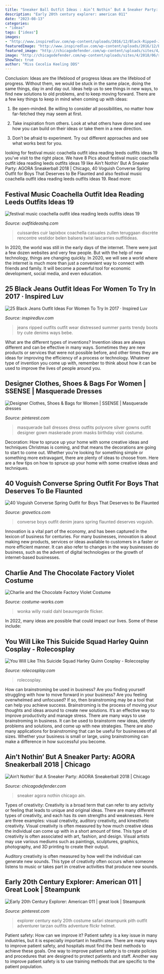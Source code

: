 ```yaml
---
title: "Sneaker Ball Outfit Ideas : Ain’t Nothin’ But A Sneaker Party: Agora Sneakerball 2018"
description: "Early 20th century explorer: american 011"
date: "2023-08-13"
categories:
- "ideas"
tags: ["ideas"]
images:
- "http://www.inspiredluv.com/wp-content/uploads/2016/12/Black-Ripped-Jeans-For-women.jpg"
featuredImage: "http://www.inspiredluv.com/wp-content/uploads/2016/12/Black-Ripped-Jeans-For-women.jpg"
featured_image: "http://chicagodefender.com/wp-content/uploads/sites/4/2018/06/sneakerball-4.jpg?w=225"
image: "http://chicagodefender.com/wp-content/uploads/sites/4/2018/06/sneakerball-4.jpg?w=225"
ShowToc: true
author: "Miss Cecelia Keeling DDS"
---
```



Conclusion: Ideas are the lifeblood of progress
Ideas are the lifeblood of progress. Without them, we would be stuck in the same place, doing the same things, day in and day out. Ideas help us to see things in new ways, to find new solutions to old problems, and to keep moving forward.
There are a few key things to keep in mind when coming up with ideas:

1. Be open-minded. Be willing to consider all possibilities, no matter how far-fetched they may seem at first.

2. Take inspiration from others. Look at what others have done and see how you can build on their ideas or take them in a new direction.

3. Don’t be afraid to experiment. Try out different approaches and see what works best for you.

	

		
looking for festival music coachella outfit idea reading leeds outfits ideas 19 you've visit to the right place. We have 8 Pics about festival music coachella outfit idea reading leeds outfits ideas 19 like Ain’t Nothin’ But A Sneaker Party: AGORA Sneakerball 2018 | Chicago, 40 Voguish Converse Spring Outfit for Boys That Deserves to Be Flaunted and also festival music coachella outfit idea reading leeds outfits ideas 19. Read more:
		
    
## Festival Music Coachella Outfit Idea Reading Leeds Outfits Ideas 19

<img loading=lazy src="https://outfitideashq.com/wp-content/uploads/2014/12/festival-music-coachella-outfit-idea-reading-leeds-outfits-ideas-19.jpg" onerror="this.onerror=null;this.src='https://tse2.mm.bing.net/th?id=OIP.G5RVWcibifAw29PQtZoLfQDIEs&amp;pid=15.1';" alt="festival music coachella outfit idea reading leeds outfits ideas 19">

_Source: outfitideashq.com_

>cuissardes cuir lapixbox coachella casuales zullen teruggaan discrète rencontre vestidor belen balsera twist lascarries outfitideas. 

	

In 2020, the world was still in the early days of the internet. There were just a few dozen websites and very few people. But with the help of new technology, things are changing quickly. In 2020, we will see a world where the internet is much more than just a convenient way to connect with friends and family. It will become a powerful tool for economic development, social media, and even education.

    
## 25 Black Jeans Outfit Ideas For Women To Try In 2017 · Inspired Luv

<img loading=lazy src="http://www.inspiredluv.com/wp-content/uploads/2016/12/Black-Ripped-Jeans-For-women.jpg" onerror="this.onerror=null;this.src='https://tse1.mm.bing.net/th?id=OIP.67etwpdNSj2r3ZpHstQ2OwHaLE&amp;pid=15.1';" alt="25 Black Jeans Outfit Ideas For Women To Try In 2017 · Inspired Luv">

_Source: inspiredluv.com_

>jeans ripped outfits outfit wear distressed summer pants trendy boots try cute denims ways bebe. 

	

What are the different types of inventions?
Invention ideas are always different and can be effective in many ways. Sometimes they are new products or services that were not possible before, and other times they are ideas for improving the efficiency of a process or technology. Whatever type of invention you come up with, remember to think about how it can be used to improve the lives of people around you.

    
## Designer Clothes, Shoes &amp; Bags For Women | SSENSE | Masquerade Dresses

<img loading=lazy src="https://i.pinimg.com/736x/2c/48/fb/2c48fbadadf028a50f572d2523064526--masquerade-ball-th-birthday.jpg" onerror="this.onerror=null;this.src='https://tse4.mm.bing.net/th?id=OIP.rB31fz5qsfT86qHwcDqzsQHaK7&amp;pid=15.1';" alt="Designer Clothes, Shoes &amp; Bags for Women | SSENSE | Masquerade dresses">

_Source: pinterest.com_

>masquerade ball dresses dress outfits polyvore silver gowns outfit designer gown maskerade prom masks birthday visit costume. 

	

Decoration: How to spruce up your home with some creative ideas and techniques
Christmas is coming, and that means the decorations are going to start to come out. Whether you're looking for something simple or something more extravagant, there are plenty of ideas to choose from. Here are a few tips on how to spruce up your home with some creative ideas and techniques.

    
## 40 Voguish Converse Spring Outfit For Boys That Deserves To Be Flaunted

<img loading=lazy src="http://www.gravetics.com/wp-content/uploads/2017/06/Denim-Shirt-With-Jeans-And-White-Converse.jpg" onerror="this.onerror=null;this.src='https://tse1.mm.bing.net/th?id=OIP.x32tb4-i_EtrUrCRvh9iaQHaIO&amp;pid=15.1';" alt="40 Voguish Converse Spring Outfit for Boys That Deserves to Be Flaunted">

_Source: gravetics.com_

>converse boys outfit denim jeans spring flaunted deserves voguish. 

	

Innovation is a vital part of the economy, and has been captured in the lexicon of business for centuries. For many businesses, innovation is about making new products, services or ideas available to customers in a faster or more efficient manner. It can also refer to changes in the way businesses do business, such as the advent of digital technologies or the growth of internet-based businesses.

    
## Charlie And The Chocolate Factory Violet Costume

<img loading=lazy src="https://photos.costume-works.com/full/violet_from_charlie_and_the_chocolate_factory.jpg" onerror="this.onerror=null;this.src='https://tse1.mm.bing.net/th?id=OIP.Zdj5xfovLfotI1V_03pWQwHaKd&amp;pid=15.1';" alt="Charlie and the Chocolate Factory Violet Costume">

_Source: costume-works.com_

>wonka willy roald dahl beauregarde flicker. 

	

In 2022, many ideas are possible that could impact our lives. Some of these include: 

    
## You Will Like This Suicide Squad Harley Quinn Cosplay - Rolecosplay

<img loading=lazy src="https://www.rolecosplay.com/blog/wp-content/uploads/2016/02/IMG_8742-Edit-1.jpg" onerror="this.onerror=null;this.src='https://tse3.mm.bing.net/th?id=OIP.oyW6-FFKgslNbmCWTdWCEAHaLH&amp;pid=15.1';" alt="You Will Like This Suicide Squad Harley Quinn Cosplay - Rolecosplay">

_Source: rolecosplay.com_

>rolecosplay. 

	

How can brainstroming be used in business?
Are you finding yourself struggling with how to move forward in your business? Are you feeling overwhelmed and unfocused? If so, then brainstroming may be a tool that can help you achieve success. Brainstroming is the process of moving your thoughts and ideas around to create new solutions. It’s an effective way to improve productivity and manage stress.
There are many ways to use brainstroming in business. It can be used to brainstorm new ideas, identify problems and solutions, and come up with new strategies. There are also many applications for brainstroming that can be useful for businesses of all sizes. Whether your business is small or large, using brainstroming can make a difference in how successful you become.

    
## Ain’t Nothin’ But A Sneaker Party: AGORA Sneakerball 2018 | Chicago

<img loading=lazy src="http://chicagodefender.com/wp-content/uploads/sites/4/2018/06/sneakerball-4.jpg?w=225" onerror="this.onerror=null;this.src='https://tse2.mm.bing.net/th?id=OIP._SFsFHszoyPoIruberWk8gHaJ4&amp;pid=15.1';" alt="Ain’t Nothin’ But A Sneaker Party: AGORA Sneakerball 2018 | Chicago">

_Source: chicagodefender.com_

>sneaker agora nothin chicago ain. 

	

Types of creativity:
Creativity is a broad term that can refer to any activity or feeling that leads to unique and original ideas. There are many different types of creativity, and each has its own strengths and weaknesses. Here are three examples: visual creativity, auditory creativity, and kinesthetic creativity.
Visual creativity is often measured by how much creative ideas the individual can come up with in a short amount of time. This type of creativity is often associated with art, fashion, and design. Visual artists may use various mediums such as paintings, sculptures, graphics, photography, and 3D printing to create their output.

Auditory creativity is often measured by how well the individual can generate new sounds. This type of creativity often occurs when someone listens to music or takes part in creative activities that produce new sounds.

    
## Early 20th Century Explorer: American 011 | Great Look | Steampunk

<img loading=lazy src="https://i.pinimg.com/736x/bf/d7/e9/bfd7e9f1cdd52092f9f29c55ded8a72a--fawcett-jacobsen.jpg?b=t" onerror="this.onerror=null;this.src='https://tse1.mm.bing.net/th?id=OIP.8VD-tRpU28mtiVxGgFfy_AHaNL&amp;pid=15.1';" alt="Early 20th Century Explorer: American 011 | great look | Steampunk">

_Source: pinterest.com_

>explorer century early 20th costume safari steampunk pith outfit adventurer tarzan outfits adventure flickr helmet. 

	

Patient safety: How can we improve it?
Patient safety is a key issue in many industries, but it is especially important in healthcare. There are many ways to improve patient safety, and hospitals must find the best methods to achieve these goals. One way to improve patient safety is to create policies and procedures that are designed to protect patients and staff. Another way to improve patient safety is to use training methods that are specific to the patient population.

